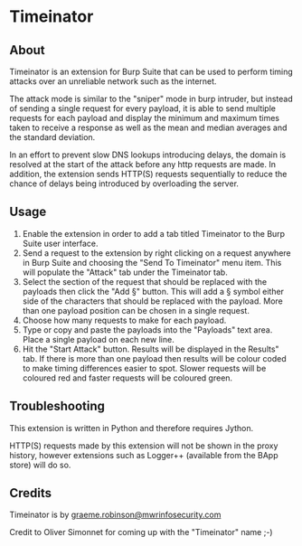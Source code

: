 Timeinator
=========================

About
-----

Timeinator is an extension for Burp Suite that can be used to perform timing attacks over an unreliable network such as the internet.

The attack mode is similar to the "sniper" mode in burp intruder, but instead of sending a single request for every payload, it is able to send multiple requests for each payload and display the minimum and maximum times taken to receive a response as well as the mean and median averages and the standard deviation.

In an effort to prevent slow DNS lookups introducing delays, the domain is resolved at the start of the attack before any http requests are made. In addition, the extension sends HTTP(S) requests sequentially to reduce the chance of delays being introduced by overloading the server.

Usage
-----

1. Enable the extension in order to add a tab titled Timeinator to the Burp Suite user interface.
2. Send a request to the extension by right clicking on a request anywhere in Burp Suite and choosing the "Send To Timeinator" menu item. This will populate the "Attack" tab under the Timeinator tab.
3. Select the section of the request that should be replaced with the payloads then click the "Add §" button. This will add a § symbol either side of the characters that should be replaced with the payload. More than one payload position can be chosen in a single request.
4. Choose how many requests to make for each payload.
5. Type or copy and paste the payloads into the "Payloads" text area. Place a single payload on each new line.
6. Hit the "Start Attack" button. Results will be displayed in the Results" tab. If there is more than one payload then results will be colour coded to make timing differences easier to spot. Slower requests will be coloured red and faster requests will be coloured green.

Troubleshooting
---------------

This extension is written in Python and therefore requires Jython.

HTTP(S) requests made by this extension will not be shown in the proxy history, however extensions such as Logger++ (available from the BApp store) will do so.

Credits
-------

Timeinator is by [graeme.robinson@mwrinfosecurity.com](mailto:graeme.robinson@mwrinfosecurity.com)

Credit to Oliver Simonnet for coming up with the "Timeinator" name ;-)